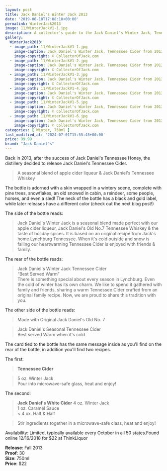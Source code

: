 ```yaml
---
layout: post
title: Jack Daniel's Winter Jack 2013
date: '2019-06-18T17:08:10+00:00'
permalink: WinterJack2013
image: 11/WinterJackV1-1.jpg
description: A collector's guide to the Jack Daniel's Winter Jack, Tennessee Cider from 2013
gallery:
  WinterJack2013:
  - image_path: 11/WinterJackV1-1.jpg
    image-caption: Jack Daniel's Winter Jack, Tennessee Cider from 2013
    image-copyright: © CollectorOfJack.com
  - image_path: 11/WinterJackV1-2.jpg
    image-caption: Jack Daniel's Winter Jack, Tennessee Cider from 2013
    image-copyright: © CollectorOfJack.com
  - image_path: 11/WinterJackV1-3.jpg
    image-caption: Jack Daniel's Winter Jack, Tennessee Cider from 2013
    image-copyright: © CollectorOfJack.com
  - image_path: 11/WinterJackV1-4.jpg
    image-caption: Jack Daniel's Winter Jack, Tennessee Cider from 2013
    image-copyright: © CollectorOfJack.com
  - image_path: 11/WinterJackV1-5.jpg
    image-caption: Jack Daniel's Winter Jack, Tennessee Cider from 2013
    image-copyright: © CollectorOfJack.com
  - image_path: 11/WinterJackV1-6.jpg
    image-caption: Jack Daniel's Winter Jack, Tennessee Cider from 2013
    image-copyright: © CollectorOfJack.com
categories: [ Winter, 750ml ]
last_modified_at: '2024-07-01T15:55:45+00:00'
price: 99.99
brand: "Jack Daniel's"
---
```

   
Back in 2013, after the success of Jack Daniel's Tennessee Honey, the distillery decided to release Jack Daniel's Tennessee Cider.  

> A seasonal blend of apple cider liqueur &amp; Jack Daniel's Tennessee Whiskey   
   
The bottle is adorned with a skin wrapped in a wintery scene, complete with pine trees, snowflakes, an old snowed in cabin, a reindeer, some people, horses, and even a sled! The neck of the bottle has a black and gold label, while later releases have a different color (check out the next blog post!)   
  
The side of the bottle reads:   
> Jack Daniel's Winter Jack is a seasonal blend made perfect with our apple cider liqueur, Jack Daniel's Old No.7 Tennessee Whiskey &amp; the taste of holiday spices. It is based on an original recipe from Jack's home Lynchburg Tennessee. When it's cold outside and snow is falling our heartwarming Tennessee Cider is enjoyed with friends &amp; family.   

The rear of the bottle reads:   

> Jack Daniel's Winter Jack Tennessee Cider  
> “Best Served Warm”   
> There is something special about every season in Lynchburg. Even the cold of winter has its own charm. We like to spend it gathered with family and friends, sharing a warm Tennessee Cider crafted from an original family recipe. Now, we are proud to share this tradition with you.   
   
The other side of the bottle reads: 

> Made with Original Jack Daniel's Old No. 7   

> Jack Daniel's Seasonal Tennessee Cider   
> Best served Warm when it's cold   

The card tied to the bottle has the same message inside as you'll find on the rear of the bottle, in addition you'll find two recipes.  
   
The first:   

> **Tennessee Cider**  

> 5 oz. Winter Jack   
> Pour into microwave-safe glass, heat and enjoy!   
   
The second:   

> **Jack Daniel's White Cider**
> 4 oz. Winter Jack   
> 1 oz. Caramel Sauce   
< 4 ox. Half &amp; Half 

> Stir ingredients together in a microwave-safe class, heat and enjoy!   
   
Availability: Limited, typically available every October in all 50 states.Found online 12/16/2018 for $22 at ThinkLiquor  
   
**Release**: Fall 2013  
**Proof**: 30   
**Size**: 750ml  
**Price**: $22   
